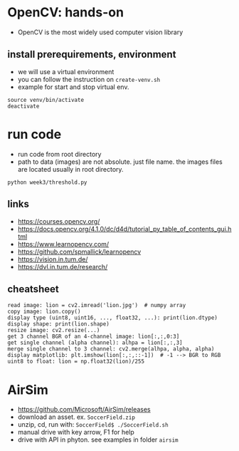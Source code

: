 # OpenCV: hands-on
* OpenCV is the most widely used computer vision library

## install prerequirements, environment
* we will use a virtual environment
* you can follow the instruction on `create-venv.sh`
* example for start and stop virtual env.
```
source venv/bin/activate
deactivate
```

# run code
* run code from root directory
* path to data (images) are not absolute. just file name. the images files are located usually in root directory.
```
python week3/threshold.py
```

## links
* https://courses.opencv.org/
* https://docs.opencv.org/4.1.0/dc/d4d/tutorial_py_table_of_contents_gui.html
* https://www.learnopencv.com/
* https://github.com/spmallick/learnopencv
* https://vision.in.tum.de/
* https://dvl.in.tum.de/research/

## cheatsheet
```
read image: lion = cv2.imread('lion.jpg')  # numpy array
copy image: lion.copy()
display type (uint8, uint16, ..., float32, ...): print(lion.dtype)
display shape: print(lion.shape)
resize image: cv2.resize(...)
get 3 channel BGR of an 4-channel image: lion[:,:,0:3]
get single channel (alpha channel): alhpa = lion[:,:,3]
merge single channel to 3 channel: cv2.merge(alhpa, alpha, alpha)
display matplotlib: plt.imshow(lion[:,:,::-1])  # -1 --> BGR to RGB
uint8 to float: lion = np.float32(lion)/255
```

# AirSim
* https://github.com/Microsoft/AirSim/releases
* download an asset. ex. `SoccerField.zip`
* unzip, cd, run with: `SoccerField$ ./SoccerField.sh`
* manual drive with key arrow, F1 for help
* drive with API in phyton. see examples in folder `airsim`
